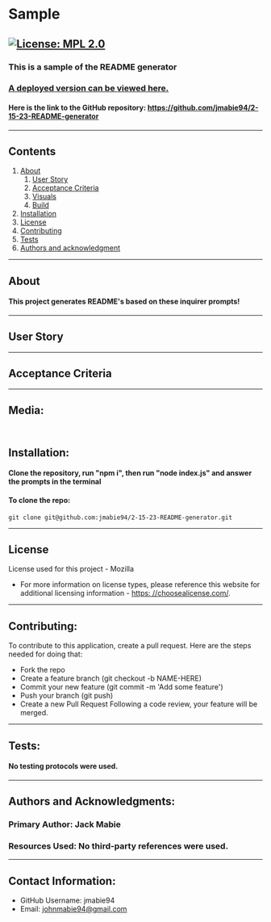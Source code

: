 
    
# Sample

[![License: MPL 2.0](https://img.shields.io/badge/License-MPL%202.0-brightgreen.svg)](https://opensource.org/licenses/MPL-2.0)
---
### This is a sample of the README generator

### [A deployed version can be viewed here.](deployed.com)

#### Here is the link to the GitHub repository: https://github.com/jmabie94/2-15-23-README-generator
---
## Contents
1. [About](#about)
    1. [User Story](#user%20story)
    2. [Acceptance Criteria](#acceptance%20criteria)
    3. [Visuals](#media)
    4. [Build](#build)
2. [Installation](#installation)
3. [License](#license)
4. [Contributing](#contributing)
5. [Tests](#tests)
6. [Authors and acknowledgment](#authors%20and%20acknowledgment)
---
## About

#### This project generates README's based on these inquirer prompts!
---
## User Story

---
## Acceptance Criteria

---
## Media:
![]()
---
## Installation:

#### Clone the repository, run "npm i", then run "node index.js" and answer the prompts in the terminal

#### To clone the repo:

    git clone git@github.com:jmabie94/2-15-23-README-generator.git
    
---
## License
License used for this project - Mozilla
* For more information on license types, please reference this website for additional licensing information - [https: //choosealicense.com/](https://choosealicense.com/).
---
## Contributing:
To contribute to this application, create a pull request.
Here are the steps needed for doing that:
- Fork the repo
- Create a feature branch (git checkout -b NAME-HERE)
- Commit your new feature (git commit -m 'Add some feature')
- Push your branch (git push)
- Create a new Pull Request
Following a code review, your feature will be merged.
---
## Tests:

#### No testing protocols were used.
---
## Authors and Acknowledgments:

### Primary Author: Jack Mabie

### Resources Used: No third-party references were used.

---
## Contact Information:
* GitHub Username: jmabie94
* Email: johnmabie94@gmail.com

